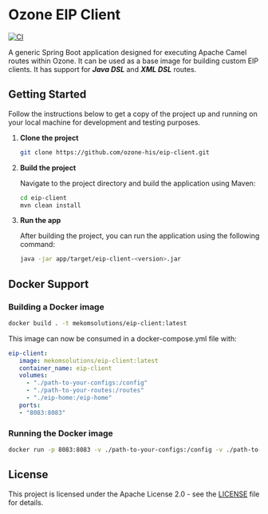 # Ozone EIP Client

[![CI](https://github.com/ozone-his/eip-client/actions/workflows/build.yml/badge.svg)](https://github.com/ozone-his/eip-client/actions/workflows/build.yml)

A generic Spring Boot application designed for executing Apache Camel routes within Ozone. It can be used as a base image for building custom EIP clients. It has support for **_Java DSL_** and **_XML DSL_** routes.

## Getting Started

Follow the instructions below to get a copy of the project up and running on your local machine for development and testing purposes.

1. **Clone the project**

   ```bash
   git clone https://github.com/ozone-his/eip-client.git
   ```
2. **Build the project**

   Navigate to the project directory and build the application using Maven:

   ```bash
   cd eip-client
   mvn clean install
   ```
3. **Run the app**

   After building the project, you can run the application using the following command:

   ```bash
   java -jar app/target/eip-client-<version>.jar
   ```

## Docker Support

### Building a Docker image

```bash
docker build . -t mekomsolutions/eip-client:latest
```

This image can now be consumed in a docker-compose.yml file with:

```yaml
eip-client:
   image: mekomsolutions/eip-client:latest
   container_name: eip-client
   volumes:
     - "./path-to-your-configs:/config"
     - "./path-to-your-routes:/routes"
     - "./eip-home:/eip-home"
   ports:
   - "8083:8083"
```

### Running the Docker image

```bash
docker run -p 8083:8083 -v ./path-to-your-configs:/config -v ./path-to-your-routes:/routes mekomsolutions/eip-client:latest
```

## License

This project is licensed under the Apache License 2.0 - see the [LICENSE](https://www.apache.org/licenses/LICENSE-2.0.txt) file for details.
